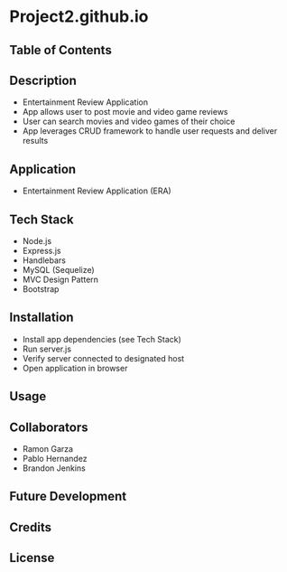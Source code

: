 # Project2.github.io

## Table of Contents

## Description

- Entertainment Review Application
- App allows user to post movie and video game reviews
- User can search movies and video games of their choice
- App leverages CRUD framework to handle user requests and deliver results

## Application

- Entertainment Review Application (ERA)

## Tech Stack

- Node.js
- Express.js
- Handlebars
- MySQL (Sequelize)
- MVC Design Pattern
- Bootstrap

## Installation

- Install app dependencies (see Tech Stack)
- Run server.js
- Verify server connected to designated host
- Open application in browser

## Usage

## Collaborators

- Ramon Garza
- Pablo Hernandez
- Brandon Jenkins

## Future Development

## Credits

## License
